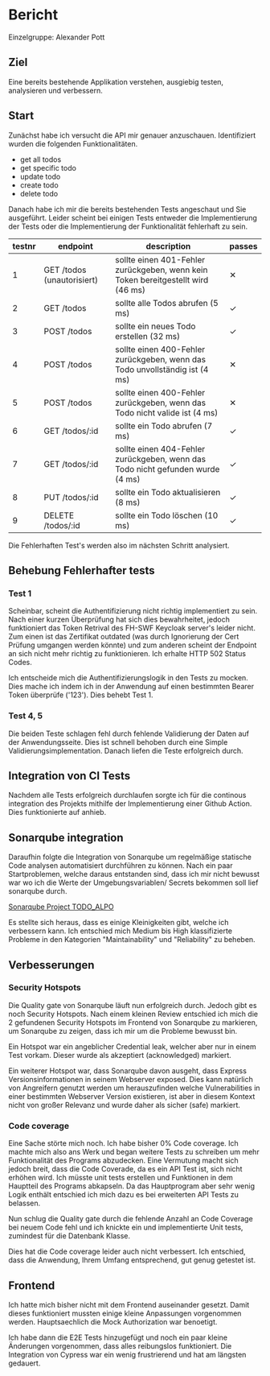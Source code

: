 # Bericht

Einzelgruppe: Alexander Pott

## Ziel

Eine bereits bestehende Applikation verstehen, ausgiebig testen, analysieren und verbessern.

## Start

Zunächst habe ich versucht die API mir genauer anzuschauen. Identifiziert wurden die folgenden Funktionalitäten.

- get all todos
- get specific todo
- update todo
- create todo
- delete todo

Danach habe ich mir die bereits bestehenden Tests angeschaut und Sie ausgeführt. Leider scheint bei einigen Tests entweder die Implementierung der Tests oder die Implementierung der Funktionalität fehlerhaft zu sein.

testnr|endpoint|description|passes
-|-|-|-
1|GET /todos (unautorisiert)| sollte einen 401-Fehler zurückgeben, wenn kein Token bereitgestellt wird (46 ms) | ✕
2|GET /todos|sollte alle Todos abrufen (5 ms)|✓
3|POST /todos|sollte ein neues Todo erstellen (32 ms)| ✓
4|POST /todos|sollte einen 400-Fehler zurückgeben, wenn das Todo unvollständig ist (4 ms)| ✕
5|POST /todos|sollte einen 400-Fehler zurückgeben, wenn das Todo nicht valide ist (4 ms)| ✕
6|GET /todos/:id|sollte ein Todo abrufen (7 ms)| ✓
7|GET /todos/:id|sollte einen 404-Fehler zurückgeben, wenn das Todo nicht gefunden wurde (4 ms)|✓ 
8|PUT /todos/:id|sollte ein Todo aktualisieren (8 ms)|✓ 
9|DELETE /todos/:id|sollte ein Todo löschen (10 ms)|✓

Die Fehlerhaften Test's werden also im nächsten Schritt analysiert.

## Behebung Fehlerhafter tests

### Test 1

Scheinbar, scheint die Authentifizierung nicht richtig implementiert zu sein. Nach einer kurzen Überprüfung hat sich dies bewahrheitet, jedoch funktioniert das Token Retrival des FH-SWF Keycloak server's leider nicht. Zum einen ist das Zertifikat outdated (was durch Ignorierung der Cert Prüfung umgangen werden könnte) und zum anderen scheint der Endpoint an sich nicht mehr richtig zu funktionieren. Ich erhalte HTTP 502 Status Codes.

Ich entscheide mich die Authentifizierungslogik in den Tests zu mocken. Dies mache ich indem ich in der Anwendung auf einen bestimmten Bearer Token überprüfe ('123'). Dies behebt Test 1.

### Test 4, 5

Die beiden Teste schlagen fehl durch fehlende Validierung der Daten auf der Anwendungsseite. Dies ist schnell behoben durch eine Simple Validierungsimplementation. Danach liefen die Teste erfolgreich durch.

## Integration von CI Tests

Nachdem alle Tests erfolgreich durchlaufen sorgte ich für die continous integration des Projekts mithilfe der Implementierung einer Github Action. Dies funktionierte auf anhieb.

## Sonarqube integration

Daraufhin folgte die Integration von Sonarqube um regelmäßige statische Code analysen automatisiert durchführen zu können. Nach ein paar Startproblemen, welche daraus entstanden sind, dass ich mir nicht bewusst war wo ich die Werte der Umgebungsvariablen/ Secrets bekommen soll lief sonarqube durch.

[Sonarqube Project TODO_ALPO](https://hopper.fh-swf.de/sonarqube/dashboard?id=todo_alpo&codeScope=overall)

Es stellte sich heraus, dass es einige Kleinigkeiten gibt, welche ich verbessern kann. Ich entschied mich Medium bis High klassifizierte Probleme in den Kategorien "Maintainability" und "Reliability" zu beheben.

## Verbesserungen

### Security Hotspots

Die Quality gate von Sonarqube läuft nun erfolgreich durch. Jedoch gibt es noch Security Hotspots. Nach einem kleinen Review entschied ich mich die 2 gefundenen Security Hotspots im Frontend von Sonarqube zu markieren, um Sonarqube zu zeigen, dass ich mir um die Probleme bewusst bin. 

Ein Hotspot war ein angeblicher Credential leak, welcher aber nur in einem Test vorkam. Dieser wurde als akzeptiert (acknowledged) markiert.

Ein weiterer Hotspot war, dass Sonarqube davon ausgeht, dass Express Versionsinformationen in seinem Webserver exposed. Dies kann natürlich von Angreifern genutzt werden um herauszufinden welche Vulnerabilities in einer bestimmten Webserver Version existieren, ist aber in diesem Kontext nicht von großer Relevanz und wurde daher als sicher (safe) markiert.

### Code coverage

Eine Sache störte mich noch. Ich habe bisher 0% Code coverage. Ich machte mich also ans Werk und began weitere Tests zu schreiben um mehr Funktionalität des Programs abzudecken. Eine Vermutung macht sich jedoch breit, dass die Code Coverade, da es ein API Test ist, sich nicht erhöhen wird. Ich müsste unit tests erstellen und Funktionen in dem Hauptteil des Programs abkapseln. Da das Hauptprogram aber sehr wenig Logik enthält entschied ich mich dazu es bei erweiterten API Tests zu belassen.

Nun schlug die Quality gate durch die fehlende Anzahl an Code Coverage bei neuem Code fehl und ich knickte ein und implementierte Unit tests, zumindest für die Datenbank Klasse.

Dies hat die Code coverage leider auch nicht verbessert. Ich entschied, dass die Anwendung, Ihrem Umfang entsprechend, gut genug getestet ist. 

## Frontend

Ich hatte mich bisher nicht mit dem Frontend auseinander gesetzt. Damit dieses funktioniert mussten einige kleine Anpassungen vorgenommen werden. Hauptsaechlich die Mock Authorization war benoetigt. 

Ich habe dann die E2E Tests hinzugefügt und noch ein paar kleine Änderungen vorgenommen, dass alles reibungslos funktioniert. Die Integration von Cypress war ein wenig frustrierend und hat am längsten gedauert.